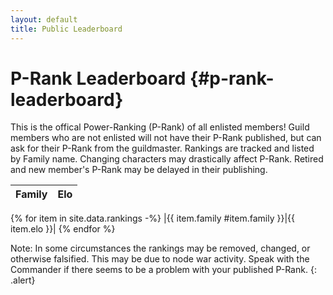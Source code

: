 ```yaml
---
layout: default
title: Public Leaderboard
---
```

# P-Rank Leaderboard {#p-rank-leaderboard}
This is the offical Power-Ranking (P-Rank) of all enlisted members! Guild members who are not enlisted will not have their P-Rank published, but can ask for their P-Rank from the guildmaster. Rankings are tracked and listed by Family name. Changing characters may drastically affect P-Rank. Retired and new member's P-Rank may be delayed in their publishing.

|   Family   |  Elo  |
|:-----------|:-----:|
{% for item in site.data.rankings -%}
|{{ item.family #item.family }}|{{ item.elo }}|
{% endfor %}

Note: In some circumstances the rankings may be removed, changed, or otherwise falsified. This may be due to node war activity. Speak with the Commander if there seems to be a problem with your published P-Rank.
{: .alert}
